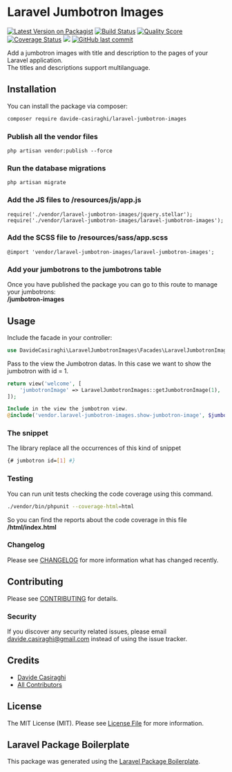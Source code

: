 # Laravel Jumbotron Images

[![Latest Version on Packagist](https://img.shields.io/packagist/v/davide-casiraghi/laravel-jumbotron-images.svg?style=flat-square)](https://packagist.org/packages/davide-casiraghi/laravel-jumbotron-images)
[![Build Status](https://img.shields.io/travis/davide-casiraghi/laravel-jumbotron-images/master.svg?style=flat-square)](https://travis-ci.org/davide-casiraghi/laravel-jumbotron-images)
[![Quality Score](https://img.shields.io/scrutinizer/g/davide-casiraghi/laravel-jumbotron-images.svg?style=flat-square)](https://scrutinizer-ci.com/g/davide-casiraghi/laravel-jumbotron-images)
[![Coverage Status](https://scrutinizer-ci.com/g/davide-casiraghi/laravel-jumbotron-images/badges/coverage.png?b=master)](https://scrutinizer-ci.com/g/davide-casiraghi/laravel-jumbotron-images/)
<a href="https://codeclimate.com/github/davide-casiraghi/laravel-jumbotron-images/maintainability"><img src="https://api.codeclimate.com/v1/badges/998c23a3b93bddddde3f/maintainability" /></a>
[![GitHub last commit](https://img.shields.io/github/last-commit/davide-casiraghi/laravel-jumbotron-images.svg)](https://github.com/davide-casiraghi/laravel-jumbotron-images) 

Add a jumbotron images with title and description to the pages of your Laravel application.  
The titles and descriptions support multilanguage.

## Installation

You can install the package via composer:

```bash
composer require davide-casiraghi/laravel-jumbotron-images
```

### Publish all the vendor files
```php artisan vendor:publish --force```

### Run the database migrations
```php artisan migrate```

### Add the JS files to /resources/js/app.js
```
require('./vendor/laravel-jumbotron-images/jquery.stellar');  
require('./vendor/laravel-jumbotron-images/laravel-jumbotron-images');  
```

### Add the SCSS file to /resources/sass/app.scss
```
@import 'vendor/laravel-jumbotron-images/laravel-jumbotron-images';
```
### Add your jumbotrons to the jumbotrons table
Once you have published the package you can go to this route to manage your jumbotrons:  
**/jumbotron-images**

## Usage

Include the facade in your controller:
``` php
use DavideCasiraghi\LaravelJumbotronImages\Facades\LaravelJumbotronImages;
```

Pass to the view the Jumbotron datas.
In this case we want to show the jumbotron with id = 1.
``` php
return view('welcome', [
    'jumbotronImage' => LaravelJumbotronImages::getJumbotronImage(1),
]);
```

``` php
Include in the view the jumbotron view.
@include('vendor.laravel-jumbotron-images.show-jumbotron-image', $jumbotronImage)
```

### The snippet
The library replace all the occurrences of this kind of snippet

``` bash
{# jumbotron id=[1] #}
```
### Testing

You can run unit tests checking the code coverage using this command.
``` bash
./vendor/bin/phpunit --coverage-html=html
```
So you can find the reports about the code coverage in this file **/html/index.html**

### Changelog

Please see [CHANGELOG](CHANGELOG.md) for more information what has changed recently.

## Contributing

Please see [CONTRIBUTING](CONTRIBUTING.md) for details.

### Security

If you discover any security related issues, please email davide.casiraghi@gmail.com instead of using the issue tracker.

## Credits

- [Davide Casiraghi](https://github.com/davide-casiraghi)
- [All Contributors](../../contributors)

## License

The MIT License (MIT). Please see [License File](LICENSE.md) for more information.

## Laravel Package Boilerplate

This package was generated using the [Laravel Package Boilerplate](https://laravelpackageboilerplate.com).
